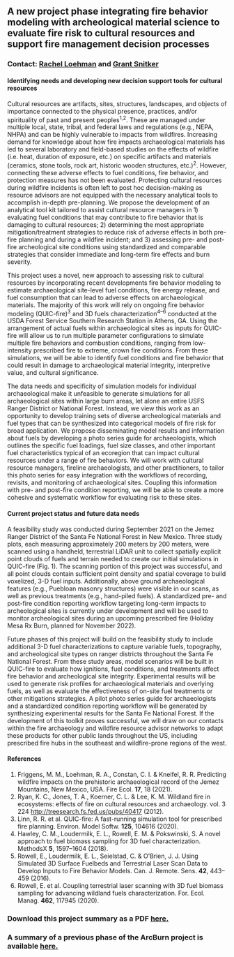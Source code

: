 
## A new project phase integrating fire behavior modeling with archeological material science to evaluate fire risk to cultural resources and support fire management decision processes

### Contact: [Rachel Loehman](https://www.usgs.gov/staff-profiles/rachel-loehman) and [Grant Snitker](https://grantsnitker.github.io/) 

#### Identifying needs and developing new decision support tools for cultural resources

Cultural resources are artifacts, sites, structures, landscapes, and objects of importance connected to the physical presence, practices, and/or spirituality of past and present peoples<sup>1,2</sup>. These are managed under multiple local, state, tribal, and federal laws and regulations (e.g., NEPA, NHPA) and can be highly vulnerable to impacts from wildfires. Increasing demand for knowledge about how fire impacts archaeological materials has led to several laboratory and field-based studies on the effects of wildfire (i.e. heat, duration of exposure, etc.) on specific artifacts and materials (ceramics, stone tools, rock art, historic wooden structures, etc.)<sup>2</sup>. However, connecting these adverse effects to fuel conditions, fire behavior, and protection measures has not been evaluated. Protecting cultural resources during wildfire incidents is often left to post hoc decision-making as resource advisors are not equipped with the necessary analytical tools to accomplish in-depth pre-planning. We propose the development of an analytical tool kit tailored to assist cultural resource managers in 1) evaluating fuel conditions that may contribute to fire behavior that is damaging to cultural resources; 2) determining the most appropriate mitigation/treatment strategies to reduce risk of adverse effects in both pre-fire planning and during a wildfire incident; and 3) assessing pre- and post-fire archeological site conditions using standardized and comparable strategies that consider immediate and long-term fire effects and burn severity. 
  
This project uses a novel, new approach to assessing risk to cultural resources by incorporating recent developments fire behavior modeling to estimate archaeological site-level fuel conditions, fire energy release, and fuel consumption that can lead to adverse effects on archaeological materials. The majority of this work will rely on ongoing fire behavior modeling (QUIC-fire)<sup>3</sup> and 3D fuels characterization<sup>4–6</sup> conducted at the USDA Forest Service Southern Research Station in Athens, GA. Using the arrangement of actual fuels within archaeological sites as inputs for QUIC-fire will allow us to run multiple parameter configurations to simulate multiple fire behaviors and combustion conditions, ranging from low-intensity prescribed fire to extreme, crown fire conditions. From these simulations, we will be able to identify fuel conditions and fire behavior that could result in damage to archaeological material integrity, interpretive value, and cultural significance. 

The data needs and specificity of simulation models for individual archaeological make it unfeasible to generate simulations for all archaeological sites within large burn areas, let alone an entire USFS Ranger District or National Forest. Instead, we view this work as an opportunity to develop training sets of diverse archeological materials and fuel types that can be synthesized into categorical models of fire risk for broad application. We propose disseminating model results and information about fuels by developing a photo series guide for archaeologists, which outlines the specific fuel loadings, fuel size classes, and other important fuel characteristics typical of an ecoregion that can impact cultural resources under a range of fire behaviors. We will work with cultural resource managers, fireline archaeologists, and other practitioners, to tailor this photo series for easy integration with the workflows of recording, revisits, and monitoring of archaeological sites. Coupling this information with pre- and post-fire condition reporting, we will be able to create a more cohesive and systematic workflow for evaluating risk to these sites.

#### Current project status and future data needs

A feasibility study was conducted during September 2021 on the Jemez Ranger District of the Santa Fe National Forest in New Mexico. Three study plots, each measuring approximately 200 meters by 200 meters, were scanned using a handheld, terrestrial LiDAR unit to collect spatially explicit point clouds of fuels and terrain needed to create our initial simulations in QUIC-fire (Fig. 1). The scanning portion of this project was successful, and all point clouds contain sufficient point density and spatial coverage to build voxelized, 3-D fuel inputs. Additionally, above ground archaeological features (e.g., Puebloan masonry structures) were visible in our scans, as well as previous treatments (e.g., hand-piled fuels). A standardized pre- and post-fire condition reporting workflow targeting long-term impacts to archeological sites is currently under development and will be used to monitor archeological sites during an upcoming prescribed fire (Holiday Mesa Rx Burn, planned for November 2022). 
  
Future phases of this project will build on the feasibility study to include additional 3-D fuel characterizations to capture variable fuels, topography, and archeological site types on ranger districts throughout the Santa Fe National Forest. From these study areas, model scenarios will be built in QUIC-fire to evaluate how ignitions, fuel conditions, and treatments affect fire behavior and archeological site integrity. Experimental results will be used to generate risk profiles for archaeological materials and overlying fuels, as well as evaluate the effectiveness of on-site fuel treatments or other mitigations strategies. A pilot photo series guide for archaeologists and a standardized condition reporting workflow will be generated by synthesizing experimental results for the Santa Fe National Forest. If the development of this toolkit proves successful, we will draw on our contacts within the fire archaeology and wildfire resource advisor networks to adapt these products for other public lands throughout the US, including prescribed fire hubs in the southeast and wildfire-prone regions of the west.

#### References
1.	Friggens, M. M., Loehman, R. A., Constan, C. I. & Kneifel, R. R. Predicting wildfire impacts on the prehistoric archaeological record of the Jemez Mountains, New Mexico, USA. Fire Ecol. **17**, 18 (2021).
2.	Ryan, K. C., Jones, T. A., Koerner, C. L. & Lee, K. M. Wildland fire in ecosystems: effects of fire on cultural resources and archaeology. vol. 3 224 http://treesearch.fs.fed.us/pubs/40417 (2012).
3.	Linn, R. R. et al. QUIC-fire: A fast-running simulation tool for prescribed fire planning. Environ. Model Softw. **125**, 104616 (2020).
4.	Hawley, C. M., Loudermilk, E. L., Rowell, E. M. & Pokswinski, S. A novel approach to fuel biomass sampling for 3D fuel characterization. MethodsX **5**, 1597–1604 (2018).
5.	Rowell, E., Loudermilk, E. L., Seielstad, C. & O’Brien, J. J. Using Simulated 3D Surface Fuelbeds and Terrestrial Laser Scan Data to Develop Inputs to Fire Behavior Models. Can. J. Remote. Sens. **42**, 443–459 (2016).
6.	Rowell, E. et al. Coupling terrestrial laser scanning with 3D fuel biomass sampling for advancing wildland fuels characterization. For. Ecol. Manag. **462**, 117945 (2020).


### Download this project summary as a PDF [here.](assets/Adv_wildfire_cultural_resources_toolkit_v1.pdf)

### A summary of a previous phase of the ArcBurn project is available [here.](https://www.fs.usda.gov/rmrs/projects/arcburn-methods-quantify-predict-and-manage-fire-effects-cultural-resources)
